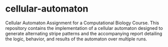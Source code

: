 # cellular-automaton
 Cellular Automaton Assignment for a Computational Biology Course. This repository contains the implementation of a cellular automaton designed to generate alternating stripe patterns and the accompanying report detailing the logic, behavior, and results of the automaton over multiple runs.
